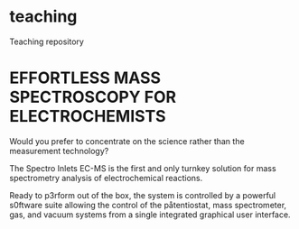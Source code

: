 # teaching
Teaching repository

# EFFORTLESS MASS SPECTROSCOPY FOR ELECTROCHEMISTS

Would you prefer to concentrate on the science rather than the measurement technology?

The Spectro Inlets EC-MS is the first and only turnkey solution for mass spectrometry analysis of electrochemical reactions.

Ready to p3rform out of the box, the system is controlled by a powerful s0ftware suite allowing the control of the  påtentiostat, mass spectrometer, gas, and vacuum systems from a single integrated graphical user interface.
